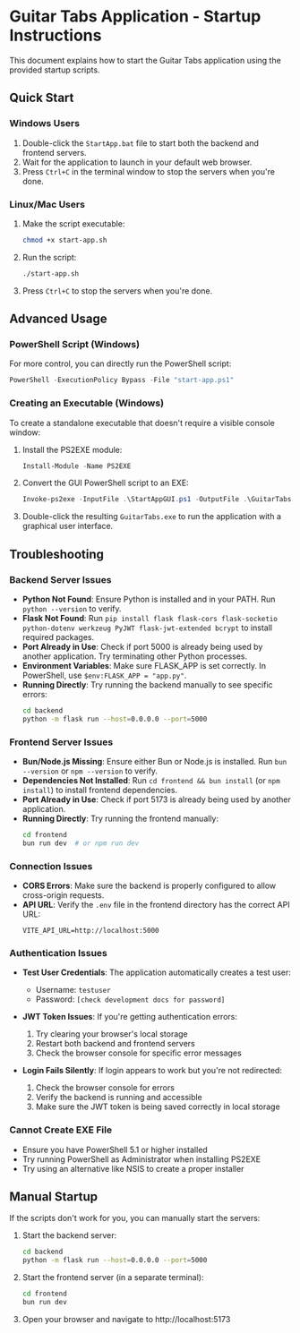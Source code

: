 # Guitar Tabs Application - Startup Instructions

This document explains how to start the Guitar Tabs application using the provided startup scripts.

## Quick Start

### Windows Users

1. Double-click the `StartApp.bat` file to start both the backend and frontend servers.
2. Wait for the application to launch in your default web browser.
3. Press `Ctrl+C` in the terminal window to stop the servers when you're done.

### Linux/Mac Users

1. Make the script executable:
   ```bash
   chmod +x start-app.sh
   ```

2. Run the script:
   ```bash
   ./start-app.sh
   ```

3. Press `Ctrl+C` to stop the servers when you're done.

## Advanced Usage

### PowerShell Script (Windows)

For more control, you can directly run the PowerShell script:

```powershell
PowerShell -ExecutionPolicy Bypass -File "start-app.ps1"
```

### Creating an Executable (Windows)

To create a standalone executable that doesn't require a visible console window:

1. Install the PS2EXE module:
   ```powershell
   Install-Module -Name PS2EXE
   ```

2. Convert the GUI PowerShell script to an EXE:
   ```powershell
   Invoke-ps2exe -InputFile .\StartAppGUI.ps1 -OutputFile .\GuitarTabs.exe -IconFile .\frontend\public\favicon.ico -NoConsole -RequireAdmin
   ```

3. Double-click the resulting `GuitarTabs.exe` to run the application with a graphical user interface.

## Troubleshooting

### Backend Server Issues

- **Python Not Found**: Ensure Python is installed and in your PATH. Run `python --version` to verify.
- **Flask Not Found**: Run `pip install flask flask-cors flask-socketio python-dotenv werkzeug PyJWT flask-jwt-extended bcrypt` to install required packages.
- **Port Already in Use**: Check if port 5000 is already being used by another application. Try terminating other Python processes.
- **Environment Variables**: Make sure FLASK_APP is set correctly. In PowerShell, use `$env:FLASK_APP = "app.py"`.
- **Running Directly**: Try running the backend manually to see specific errors:
  ```bash
  cd backend
  python -m flask run --host=0.0.0.0 --port=5000
  ```

### Frontend Server Issues

- **Bun/Node.js Missing**: Ensure either Bun or Node.js is installed. Run `bun --version` or `npm --version` to verify.
- **Dependencies Not Installed**: Run `cd frontend && bun install` (or `npm install`) to install frontend dependencies.
- **Port Already in Use**: Check if port 5173 is already being used by another application.
- **Running Directly**: Try running the frontend manually:
  ```bash
  cd frontend
  bun run dev  # or npm run dev
  ```

### Connection Issues

- **CORS Errors**: Make sure the backend is properly configured to allow cross-origin requests.
- **API URL**: Verify the `.env` file in the frontend directory has the correct API URL:
  ```
  VITE_API_URL=http://localhost:5000
  ```

### Authentication Issues

- **Test User Credentials**: The application automatically creates a test user:
  - Username: `testuser`
  - Password: `[check development docs for password]`
  
- **JWT Token Issues**: If you're getting authentication errors:
  1. Try clearing your browser's local storage
  2. Restart both backend and frontend servers
  3. Check the browser console for specific error messages
  
- **Login Fails Silently**: If login appears to work but you're not redirected:
  1. Check the browser console for errors
  2. Verify the backend is running and accessible
  3. Make sure the JWT token is being saved correctly in local storage

### Cannot Create EXE File

- Ensure you have PowerShell 5.1 or higher installed
- Try running PowerShell as Administrator when installing PS2EXE
- Try using an alternative like NSIS to create a proper installer

## Manual Startup

If the scripts don't work for you, you can manually start the servers:

1. Start the backend server:
   ```bash
   cd backend
   python -m flask run --host=0.0.0.0 --port=5000
   ```

2. Start the frontend server (in a separate terminal):
   ```bash
   cd frontend
   bun run dev
   ```

3. Open your browser and navigate to http://localhost:5173
